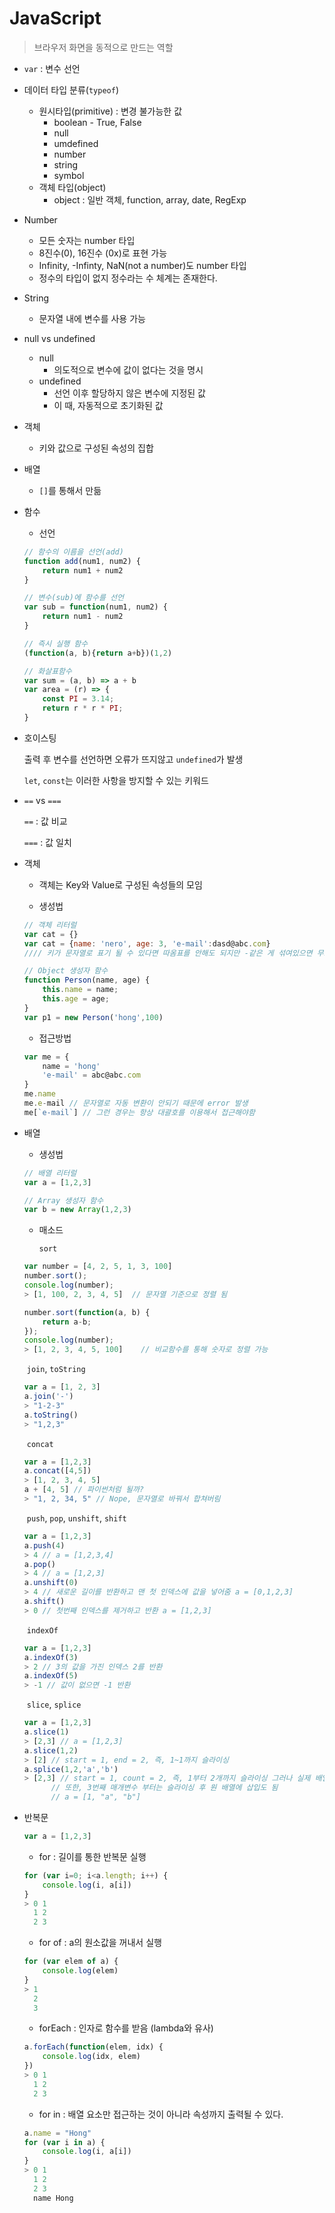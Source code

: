 

# JavaScript

> 브라우저 화면을 동적으로 만드는 역할

- `var` : 변수 선언

- 데이터 타입 분류(`typeof`)

  - 원시타입(primitive) : 변경 불가능한 값
    - boolean - True, False
    - null
    - umdefined
    - number
    - string
    - symbol
  - 객체 타입(object)
    - object : 일반 객체, function, array, date, RegExp

- Number

  - 모든 숫자는 number 타입
  - 8진수(0), 16진수 (0x)로 표현 가능
  - Infinity, -Infinty, NaN(not a number)도 number 타입
  - 정수의 타입이 없지 정수라는 수 체계는 존재한다.

- String

  - 문자열 내에 변수를 사용 가능

- null vs undefined

  - null
    - 의도적으로 변수에 값이 없다는 것을 명시
  - undefined
    - 선언 이후 할당하지 않은 변수에 지정된 값
    - 이 때, 자동적으로 초기화된 값

- 객체

  - 키와 값으로 구성된 속성의 집합

- 배열

  - `[]`를 통해서 만듦

- 함수

  - 선언

  ```javascript
  // 함수의 이름을 선언(add)
  function add(num1, num2) {
      return num1 + num2
  }
  
  // 변수(sub)에 함수를 선언
  var sub = function(num1, num2) {
      return num1 - num2
  }
  
  // 즉시 실행 함수
  (function(a, b){return a+b})(1,2)
  
  // 화살표함수
  var sum = (a, b) => a + b
  var area = (r) => {
      const PI = 3.14;
      return r * r * PI;
  }
  
  ```

  

- 호이스팅 

  출력 후 변수를 선언하면 오류가 뜨지않고 `undefined`가 발생

  `let`, `const`는 이러한 사항을 방지할 수 있는 키워드
  
  
  
- `==` vs `===`

  `==` : 값 비교

  `===` : 값 일치



- 객체

  - 객체는 Key와 Value로 구성된 속성들의 모임

  - 생성법

  ```javascript
  // 객체 리터럴
  var cat = {}
  var cat = {name: 'nero', age: 3, 'e-mail':dasd@abc.com} 
  //// 키가 문자열로 표기 될 수 있다면 따옴표를 안해도 되지만 -같은 게 섞여있으면 무조건 해줘야 함
  
  // Object 생성자 함수
  function Person(name, age) {
      this.name = name;
      this.age = age;
  }
  var p1 = new Person('hong',100)
  ```

  - 접근방법

  ```javascript
  var me = {
      name = 'hong'
      'e-mail' = abc@abc.com
  }
  me.name
  me.e-mail // 문자열로 자동 변환이 안되기 때문에 error 발생
  me[`e-mail`] // 그런 경우는 항상 대괄호를 이용해서 접근해야함
  
  ```

  

- 배열

  - 생성법

  ```javascript
  // 배열 리터럴
  var a = [1,2,3]
  
  // Array 생성자 함수
  var b = new Array(1,2,3)
  ```

  - 매소드

    `sort`

  ```javascript
  var number = [4, 2, 5, 1, 3, 100]
  number.sort();
  console.log(number);
  > [1, 100, 2, 3, 4, 5]  // 문자열 기준으로 정렬 됨
  
  number.sort(function(a, b) {
      return a-b;
  });
  console.log(number);
  > [1, 2, 3, 4, 5, 100]	// 비교함수를 통해 숫자로 정렬 가능
  ```

  ​	`join`, `toString` 

  ```javascript
  var a = [1, 2, 3]
  a.join('-')
  > "1-2-3"
  a.toString()
  > "1,2,3"
  ```

  ​	`concat`

  ```javascript
  var a = [1,2,3]
  a.concat([4,5])
  > [1, 2, 3, 4, 5]
  a + [4, 5] // 파이썬처럼 될까?
  > "1, 2, 34, 5" // Nope, 문자열로 바꿔서 합쳐버림
  ```

  ​	`push`, `pop`, `unshift`, `shift`

  ```javascript
  var a = [1,2,3]
  a.push(4)
  > 4 // a = [1,2,3,4]
  a.pop()
  > 4 // a = [1,2,3]
  a.unshift(0)
  > 4 // 새로운 길이를 반환하고 맨 첫 인덱스에 값을 넣어줌 a = [0,1,2,3]
  a.shift()
  > 0 // 첫번째 인덱스를 제거하고 반환 a = [1,2,3]
  ```

  ​	`indexOf`

  ```javascript
  var a = [1,2,3]
  a.indexOf(3)
  > 2 // 3의 값을 가진 인덱스 2를 반환
  a.indexOf(5)
  > -1 // 값이 없으면 -1 반환
  ```

  ​	`slice`, `splice`

  ```javascript
  var a = [1,2,3]
  a.slice(1)
  > [2,3] // a = [1,2,3]
  a.slice(1,2)
  > [2] // start = 1, end = 2, 즉, 1~1까지 슬라이싱
  a.splice(1,2,'a','b')
  > [2,3] // start = 1, count = 2, 즉, 1부터 2개까지 슬라이싱 그러나 실제 배열도 수정됨
  		// 또한, 3번째 매개변수 부터는 슬라이싱 후 원 배열에 삽입도 됨
  		// a = [1, "a", "b"]
  ```

  

- 반복문

  ```javascript
  var a = [1,2,3]
  ```

  - for : 길이를 통한 반복문 실행

  ```javascript
  for (var i=0; i<a.length; i++) {
      console.log(i, a[i])
  }
  > 0 1
    1 2
    2 3
  ```

  - for of : a의 원소값을 꺼내서 실행

  ```javascript
  for (var elem of a) {
      console.log(elem)
  }
  > 1
    2
    3
  ```

  - forEach :  인자로 함수를 받음 (lambda와 유사)

  ```javascript
  a.forEach(function(elem, idx) {
      console.log(idx, elem)
  })
  > 0 1
    1 2
    2 3
  ```

  - for in : 배열 요소만 접근하는 것이 아니라 속성까지 출력될 수 있다.

  ```javascript
  a.name = "Hong"
  for (var i in a) {
      console.log(i, a[i])
  }
  > 0 1
    1 2
    2 3
    name Hong
  ```

